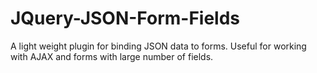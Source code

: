 # JQuery-JSON-Form-Fields
A light weight plugin for binding JSON data to forms. Useful for working with AJAX and forms with large number of fields.
